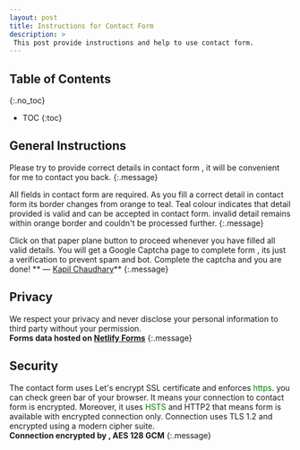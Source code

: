 ```yaml
---
layout: post
title: Instructions for Contact Form
description: >
 This post provide instructions and help to use contact form.
---
```

## Table of Contents
{:.no_toc}
- TOC
{:toc}

## General Instructions

Please try to provide correct details in contact form , it will be convenient for me to contact you back.
{:.message}

All fields in contact form are required. As you fill a correct detail in contact form its border changes from orange to teal. Teal colour indicates that detail provided is valid and can be accepted in contact form. invalid detail remains within orange border and couldn't be processed further.
{:.message}


Click on that paper plane button to proceed whenever you have filled all valid details. You will get a Google Captcha page to complete form , its just a verification to prevent spam and bot. Complete the captcha and you are done!
**                          —  [Kapil Chaudhary](/about)**
{:.message}

## Privacy

We respect your privacy and never disclose your personal information to third party without your permission.<br />
**Forms data hosted on [Netlify Forms](//netlify.com/privacy)**
{:.message}

## Security

The contact form uses Let's encrypt SSL certificate and enforces <span style="color:green">https</span>. you can check green bar of your browser. It means your connection to contact form is encrypted. Moreover, it uses <span style="color:green">HSTS</span> and HTTP2 that means form is available with encrypted connection only. Connection uses TLS 1.2 and encrypted using a modern cipher suite.<br />
**Connection encrypted by , AES 128 GCM**
{:.message}
